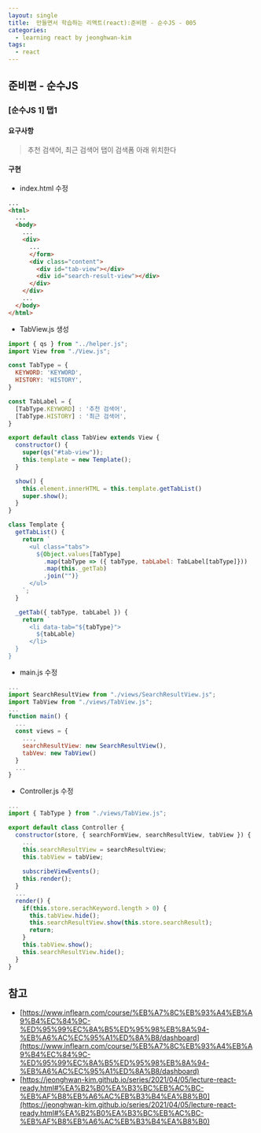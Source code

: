 ```yaml
---
layout: single
title:  만들면서 학습하는 리액트(react):준비편 - 순수JS - 005
categories: 
  - learning react by jeonghwan-kim
tags: 
  - react
---
```


## 준비편 - 순수JS

### [순수JS 1] 탭1

#### 요구사항

> 추천 검색어, 최근 검색어 탭이 검색폼 아래 위치한다

#### 구현

- index.html 수정

```html
...
<html>
  ...
  <body>
    ...
    <div>
      ...
      </form>
      <div class="content">
        <div id="tab-view"></div>
        <div id="search-result-view"></div>
      </div>
    </div>
    ...
  </body>
</html>
```

- TabView.js 생성

```javascript
import { qs } from "../helper.js";
import View from "./View.js";

const TabType = {
  KEYWORD: 'KEYWORD',
  HISTORY: 'HISTORY',
}

const TabLabel = {
  [TabType.KEYWORD] : '추천 검색어',
  [TabType.HISTORY] : '최근 검색어',
}

export default class TabView extends View {
  constructor() {
    super(qs("#tab-view"));
    this.template = new Template();
  }

  show() {
    this.element.innerHTML = this.template.getTabList()
    super.show();
  }
}

class Template {
  getTabList() {
    return `
      <ul class="tabs">
        ${Object.values[TabType]
          .map(tabType => ({ tabType, tabLabel: TabLabel[tabType]}))
          .map(this._getTab)
          .join("")}
      </ul>
    `;
  }

  _getTab({ tabType, tabLabel }) {
    return `
      <li data-tab="${tabType}">
        ${tabLable}
      </li>
  }
}
```

- main.js 수정

```javascript
...
import SearchResultView from "./views/SearchResultView.js";
import TabView from "./views/TabView.js";
...
function main() {
  ...
  const views = {
    ...,
    searchResultView: new SearchResultView(),
    tabVew: new TabView()
  }
  ...
}
```

- Controller.js 수정

```javascript
...
import { TabType } from "./views/TabView.js";

export default class Controller {
  constructor(store, { searchFormView, searchResultView, tabView }) {
    ...
    this.searchResultView = searchResultView;
    this.tabView = tabView;
    
    subscribeViewEvents();
    this.render();
  }
  ...
  render() {
    if(this.store.serachKeyword.length > 0) {
      this.tabView.hide();
      this.searchResultView.show(this.store.searchResult);
      return;
    }
    this.tabView.show();
    this.searchResultView.hide();
  }
}
```

## 참고
- [https://www.inflearn.com/course/%EB%A7%8C%EB%93%A4%EB%A9%B4%EC%84%9C-%ED%95%99%EC%8A%B5%ED%95%98%EB%8A%94-%EB%A6%AC%EC%95%A1%ED%8A%B8/dashboard](https://www.inflearn.com/course/%EB%A7%8C%EB%93%A4%EB%A9%B4%EC%84%9C-%ED%95%99%EC%8A%B5%ED%95%98%EB%8A%94-%EB%A6%AC%EC%95%A1%ED%8A%B8/dashboard)
- [https://jeonghwan-kim.github.io/series/2021/04/05/lecture-react-ready.html#%EA%B2%B0%EA%B3%BC%EB%AC%BC-%EB%AF%B8%EB%A6%AC%EB%B3%B4%EA%B8%B0](https://jeonghwan-kim.github.io/series/2021/04/05/lecture-react-ready.html#%EA%B2%B0%EA%B3%BC%EB%AC%BC-%EB%AF%B8%EB%A6%AC%EB%B3%B4%EA%B8%B0)